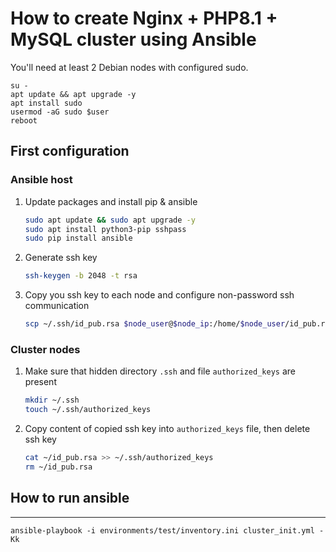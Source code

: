 # How to create Nginx + PHP8.1 + MySQL cluster using Ansible

You'll need at least 2 Debian nodes with configured sudo.
```
su -
apt update && apt upgrade -y
apt install sudo
usermod -aG sudo $user
reboot
```

## First configuration
### **Ansible host**
1. Update packages and install pip & ansible
    ```bash
    sudo apt update && sudo apt upgrade -y
    sudo apt install python3-pip sshpass
    sudo pip install ansible
    ```
2. Generate ssh key
    ```bash
    ssh-keygen -b 2048 -t rsa
    ```
3. Copy you ssh key to each node and configure non-password ssh communication
    ```bash
    scp ~/.ssh/id_pub.rsa $node_user@$node_ip:/home/$node_user/id_pub.rsa
    ```
### **Cluster nodes**
1. Make sure that hidden directory `.ssh` and file `authorized_keys` are present
    ```bash
    mkdir ~/.ssh
    touch ~/.ssh/authorized_keys
    ```
2. Copy content of copied ssh key into `authorized_keys` file, then delete ssh key
    ```bash
    cat ~/id_pub.rsa >> ~/.ssh/authorized_keys
    rm ~/id_pub.rsa
    ```

## How to run ansible
---
```
ansible-playbook -i environments/test/inventory.ini cluster_init.yml -Kk
```
